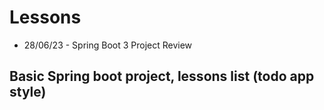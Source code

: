 # Lessons
* 28/06/23 - Spring Boot 3 Project Review
## Basic Spring boot project, lessons list (todo app style)
